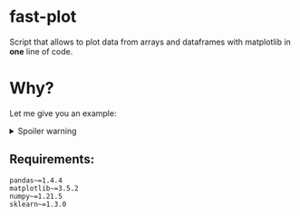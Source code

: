 # fast-plot
Script that allows to plot data from arrays and dataframes with matplotlib in **one** line of code. 

# Why?

Let me give you an example:

<details>
  <summary>Spoiler warning</summary>

        When you want:
        
        ![Figure_1](https://github.com/kkinastowski66/fast-plot/assets/101144906/43b757eb-2e16-4fbd-aad6-43c321f0e17e)
        
        In 99% of the situations when I don't want to modify every matplotlib object I prefer to do this:
        
        ```python
        df_plot(df,
                'X [$m$]',
                'Effective value $[ m^3 / s^{11}]$',
                width = 8,
                height = 3,
                filename='figure.png',
                regression = True,
                xtics = range(0, 22, 2)
                )
        ```
        
        than this atrocity: 
        
        ```python
            columns_without_first = df.columns[1:]
            fig, ax = plt.subplots()
        
            if regression:
                regression_model = LinearRegression()
                x = df['x'].values.reshape(-1, 1)
        
            for column in columns_without_first:
                y = df[column].values.reshape(-1, 1)
        
                if regression:
                    regression_model.fit(x, y)
                    y_pred = regression_model.predict(x)
                    ax.scatter(df['x'], df[column], label=column)
                    ax.plot(df['x'], y_pred, '--', label=None)
                else:
                    ax.plot(df['x'], df[column], 'o-', label=column)
        
            fig.set_figwidth(width)
            fig.set_figheight(height)
        
            ax.set_xlabel(xlabel)
            ax.set_ylabel(ylabel)
        
            if xtics:
                plt.xticks(xtics)
            if legend:
                ax.legend()
            if grid:
                ax.grid(True, ls='--')
            if xlimit:
                plt.xlim(xlimit)
            if ylimit:
                plt.ylim(ylimit)
            if filename:
                plt.savefig(filename)
            plt.show()
        ```
</details>

## Requirements:

```
pandas~=1.4.4
matplotlib~=3.5.2
numpy~=1.21.5
sklearn~=1.3.0
```
